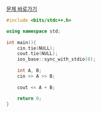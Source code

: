 [문제 바로가기](https://boj.kr/2558)

```c++
#include <bits/stdc++.h>

using namespace std;
 
int main(){
    cin.tie(NULL);
    cout.tie(NULL);
    ios_base::sync_with_stdio(0);
    
    int A, B;
    cin >> A >> B;
    
    cout << A + B;
    
    return 0;
}
```